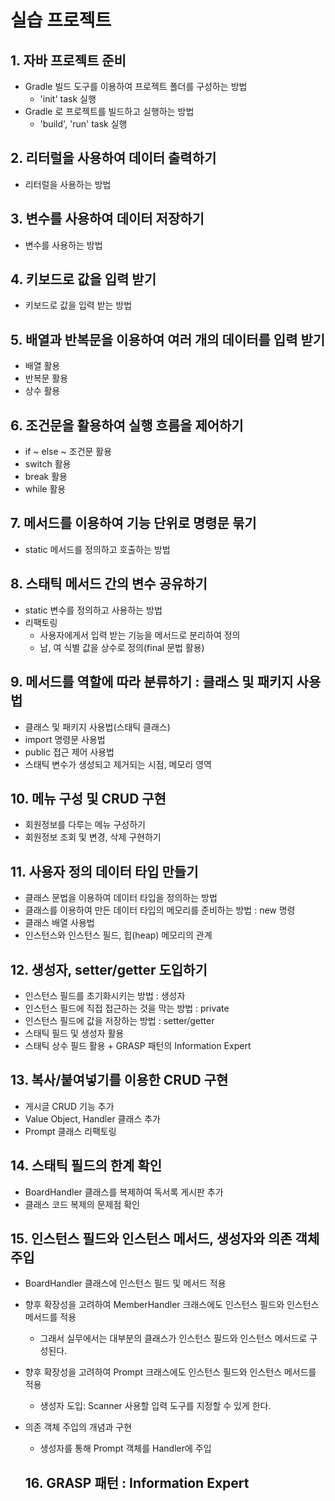# 실습 프로젝트

## 1. 자바 프로젝트 준비

- Gradle 빌드 도구를 이용하여 프로젝트 폴더를 구성하는 방법
  - 'init' task 실행
- Gradle 로 프로젝트를 빌드하고 실행하는 방법
  - 'build', 'run' task 실행

## 2. 리터럴을 사용하여 데이터 출력하기

- 리터럴을 사용하는 방법

## 3. 변수를 사용하여 데이터 저장하기

- 변수를 사용하는 방법


## 4. 키보드로 값을 입력 받기

- 키보드로 값을 입력 받는 방법


## 5. 배열과 반복문을 이용하여 여러 개의 데이터를 입력 받기

- 배열 활용
- 반복문 활용
- 상수 활용


## 6. 조건문을 활용하여 실행 흐름을 제어하기

- if ~ else ~ 조건문 활용
- switch 활용
- break 활용
- while 활용


## 7. 메서드를 이용하여 기능 단위로 명령문 묶기

- static 메서드를 정의하고 호출하는 방법


## 8. 스태틱 메서드 간의 변수 공유하기

- static 변수를 정의하고 사용하는 방법
- 리팩토링
  - 사용자에게서 입력 받는 기능을 메서드로 분리하여 정의
  - 남, 여 식별 값을 상수로 정의(final 문법 활용)


## 9. 메서드를 역할에 따라 분류하기 : 클래스 및 패키지 사용법

- 클래스 및 패키지 사용법(스태틱 클래스)
- import 명령문 사용법
- public 접근 제어 사용법
- 스태틱 변수가 생성되고 제거되는 시점, 메모리 영역


## 10. 메뉴 구성 및 CRUD 구현

- 회원정보를 다루는 메뉴 구성하기
- 회원정보 조회 및 변경, 삭제 구현하기


## 11. 사용자 정의 데이터 타입 만들기

  - 클래스 문법을 이용하여 데이터 타입을 정의하는 방법
  - 클래스를 이용하여 만든 데이터 타입의 메모리를 준비하는 방법 : new 명령
  - 클래스 배열 사용법
  - 인스턴스와 인스턴스 필드, 힙(heap) 메모리의 관계


## 12. 생성자, setter/getter 도입하기

- 인스턴스 필드를 초기화시키는 방법 : 생성자
- 인스턴스 필드에 직접 접근하는 것을 막는 방법 : private
- 인스턴스 필드에 값을 저장하는 방법 : setter/getter
- 스태틱 필드 및 생성자 활용
- 스태틱 상수 필드 활용 + GRASP 패턴의 Information Expert


## 13. 복사/붙여넣기를 이용한 CRUD 구현

- 게시글 CRUD 기능 추가
- Value Object, Handler 클래스 추가
- Prompt 클래스 리팩토링


## 14. 스태틱 필드의 한계 확인

- BoardHandler 클래스를 복제하여 독서록 게시판 추가
- 클래스 코드 복제의 문제점 확인


## 15. 인스턴스 필드와 인스턴스 메서드, 생성자와 의존 객체 주입

- BoardHandler 클래스에 인스턴스 필드 및 메서드 적용
- 향후 확장성을 고려하여 MemberHandler 크래스에도 인스턴스 필드와 인스턴스 메서드를 적용
  - 그래서 실무에서는 대부분의 클래스가 인스턴스 필드와 인스턴스 메서드로 구성된다.
- 향후 확장성을 고려하여 Prompt 크래스에도 인스턴스 필드와 인스턴스 메서드를 적용
  - 생성자 도입: Scanner 사용할 입력 도구를 지정할 수 있게 한다.
- 의존 객체 주입의 개념과 구현
  - 생성자를 통해 Prompt 객체를 Handler에 주입


  ## 16. GRASP 패턴 : Information Expert